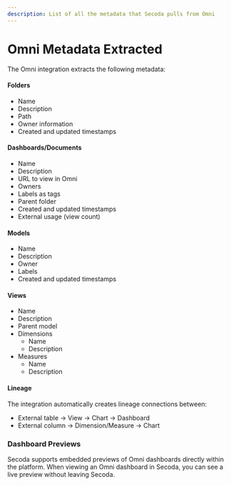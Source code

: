```yaml
---
description: List of all the metadata that Secoda pulls from Omni
---
```


# Omni Metadata Extracted

The Omni integration extracts the following metadata:

#### Folders

* Name
* Description
* Path
* Owner information
* Created and updated timestamps

#### Dashboards/Documents

* Name
* Description
* URL to view in Omni
* Owners
* Labels as tags
* Parent folder
* Created and updated timestamps
* External usage (view count)&#x20;

#### Models&#x20;

* Name
* Description&#x20;
* Owner
* Labels&#x20;
* Created and updated timestamps&#x20;

#### Views&#x20;

* Name&#x20;
* Description&#x20;
* Parent model&#x20;
* Dimensions
  * Name&#x20;
  * Description
* Measures&#x20;
  * Name
  * Description

#### Lineage

The integration automatically creates lineage connections between:

* External table ->  View -> Chart -> Dashboard
* External column -> Dimension/Measure -> Chart&#x20;

### Dashboard Previews

Secoda supports embedded previews of Omni dashboards directly within the platform. When viewing an Omni dashboard in Secoda, you can see a live preview without leaving Secoda.
